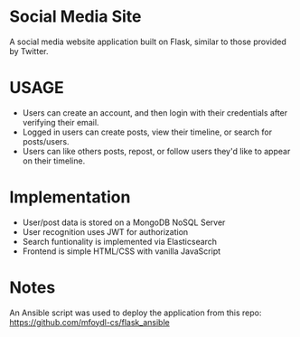 # Social Media Site
 A social media website application built on Flask, similar to those provided by Twitter.
 
 # USAGE
 - Users can create an account, and then login with their credentials after verifying their email.
 - Logged in users can create posts, view their timeline, or search for posts/users.
 - Users can like others posts, repost, or follow users they'd like to appear on their timeline.
 
 # Implementation
 - User/post data is stored on a MongoDB NoSQL Server
 - User recognition uses JWT for authorization
 - Search funtionality is implemented via Elasticsearch
 - Frontend is simple HTML/CSS with vanilla JavaScript
 
 # Notes
 An Ansible script was used to deploy the application from this repo: https://github.com/mfoydl-cs/flask_ansible
